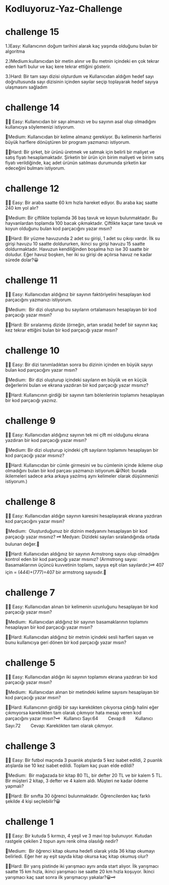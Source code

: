 # Kodluyoruz-Yaz-Challenge
# challenge 15
1.)Easy: Kullanıcının doğum tarihini alarak kaç yaşında olduğunu bulan bir algoritma

2.)Medium:kullanıcıdan bir metin alınır ve Bu metnin içindeki en çok tekrar eden harfi bulur ve kaç kere tekrar ettiğini gösterir.

3.)Hard: Bir tam sayı dizisi olşturdum ve  Kullanıcıdan aldığım hedef sayı doğrultusunda sayı dizisinin içinden sayılar seçip toplayarak hedef sayıya ulaşmasını sağladım

# challenge 14
🙌🏼 Easy: Kullanıcıdan bir sayı almanızı ve bu sayının asal olup olmadığını kullanıcıya söylemenizi istiyorum. 

🌟Medium: Kullanıcıdan bir kelime almanız gerekiyor. Bu kelimenin harflerini büyük harflere dönüştüren bir program yazmanızı istiyorum. 

💪🏻Hard: Bir şirket, bir ürünü üretmek ve satmak için belirli bir maliyet ve satış fiyatı hesaplamaktadır. Şirketin bir ürün için birim maliyeti ve birim satış fiyatı verildiğinde, kaç adet ürünün satılması durumunda şirketin kar edeceğini bulmanı istiyorum.

# challenge 12
🙌🏼 Easy: Bir araba saatte 60 km hızla hareket ediyor. Bu araba kaç saatte 240 km yol alır?

🌟Medium:  Bir çiftlikte toplamda 36 baş tavuk ve koyun bulunmaktadır. Bu hayvanlardan toplamda 100 bacak çıkmaktadır. Çiftlikte kaçar tane tavuk ve koyun olduğunu bulan kod parçacığını yazar mısın?

💪🏻Hard: Bir yüzme havuzunda 2 adet su girişi, 1 adet su çıkışı vardır. İlk su girişi havuzu 10 saatte doldururken, ikinci su girişi havuzu 15 saatte doldurmaktadır. Havuzun kendiliğinden boşalma hızı ise 30 saatte bir doludur. Eğer havuz boşken, her iki su girişi de açılırsa havuz ne kadar sürede dolar?😀

# challenge 11

🙌🏼 Easy: Kullanıcıdan aldığınız bir sayının faktöriyelini hesaplayan kod parçacığını yazmanızı istiyorum.

🌟Medium:  Bir dizi oluşturup bu sayıların ortalamasını hesaplayan bir kod parçacığı yazar mısın?

💪🏻Hard: Bir sıralanmış dizide (örneğin, artan sırada) hedef bir sayının kaç kez tekrar ettiğini bulan bir kod parçacığı yazar mısın?

# challenge 10 

🙌🏼 Easy: Bir dizi tanımladıktan sonra bu dizinin içinden en büyük sayıyı bulan kod parçacığını yazar mısın?

🌟Medium:  Bir dizi oluşturup içindeki sayıların en büyük ve en küçük değerlerini bulan ve ekrana yazdıran bir kod parçacığı yazar mısınız?

💪🏻Hard: Kullanıcının girdiği bir sayının tam bölenlerinin toplamını hesaplayan bir kod parçacığı yazınız.

# challenge 9

🙌🏼 Easy: Kullanıcıdan aldığınız sayının tek mi çift mi olduğunu ekrana yazdıran bir kod parçacığı yazar mısın?

🌟Medium: Bir dizi oluşturup içindeki çift sayıların toplamını hesaplayan bir kod parçacığı yazar mısınız?

💪🏻Hard: Kullanıcıdan bir cümle girmesini ve bu cümlenin içinde ikileme olup olmadığını bulan bir kod parçası yazmanızı istiyorum.😀(Not: burada ikilemeleri sadece arka arkaya yazılmış aynı kelimeler olarak düşünmenizi istiyorum.)

# challenge 8

🙌🏼 Easy: Kullanıcıdan aldığın sayının karesini hesaplayarak ekrana yazdıran kod parçacığını yazar mısın?

🌟Medium:  Oluşturduğunuz bir dizinin medyanını hesaplayan bir kod parçacığı yazar mısınız? 🗝️ Medyan: Dizideki sayıları sıralandığında ortada bulunan değer.🤗

💪🏻Hard: Kullanıcıdan aldığınız bir sayının Armstrong sayısı olup olmadığını kontrol eden bir kod parçacığı yazar mısınız? (Armstrong sayısı: Basamaklarının üçüncü kuvvetinin toplamı, sayıya eşit olan sayılardır.)🗝️ 407 için = (4*4*4)+(7*7*7)=407 bir armstrong sayısıdır.🤗

# challenge 7

🙌🏼 Easy: Kullanıcıdan alınan bir kelimenin uzunluğunu hesaplayan bir kod parçacığı yazar mısın?

🌟Medium:  Kullanıcıdan aldığınız bir sayının basamaklarının toplamını hesaplayan bir kod parçacığı yazar mısın?

💪🏻Hard: Kullanıcıdan aldığınız bir metnin içindeki sesli harfleri sayan ve bunu kullanıcıya geri dönen bir kod parçacığı yazar mısın?

# challenge 5

🙌🏼 Easy: Kullanıcıdan aldığın iki sayının toplamını ekrana yazdıran bir kod parçacığı yazar mısın?

🌟Medium:  Kullanıcıdan alınan bir metindeki kelime sayısını hesaplayan bir kod parçacığı yazar mısın?

💪🏻Hard: Kullanıcının girdiği bir sayı karekökten çıkıyorsa çıktığı halini eğer çıkmıyorsa karekökten tam olarak çıkmıyor hata mesajı veren kod parçacığını yazar mısın?🗝️   Kullanıcı Sayı:64	       Cevap:8	       Kullanıcı Sayı:72	       Cevap: Karekökten tam olarak çıkmıyor.

# challenge 3

🙌🏼 Easy: Bir futbol maçında 3 puanlık atışlarda 5 kez isabet edildi, 2 puanlık atışlarda ise 10 kez isabet edildi. Toplam kaç puan elde edildi?

🌟Medium:  Bir mağazada bir kitap 80 TL, bir defter 20 TL ve bir kalem 5 TL. Bir müşteri 2 kitap, 3 defter ve 4 kalem aldı. Müşteri ne kadar ödeme yapmalı?


💪🏻Hard: Bir sınıfta 30 öğrenci bulunmaktadır. Öğrencilerden kaç farklı şekilde 4 kişi seçilebilir?😀

# challenge 1

🙌🏼 Easy: Bir kutuda 5 kırmızı, 4 yeşil ve 3 mavi top bulunuyor. Kutudan rastgele çekilen 2 topun aynı renk olma olasılığı nedir?


🌟Medium:  Bir öğrenci kitap okuma hedefi olarak yılda 36 kitap okumayı belirledi. Eğer her ay eşit sayıda kitap okursa kaç kitap okumuş olur?


💪🏻Hard: Bir yarış pistinde iki yarışmacı aynı anda start alıyor. İlk yarışmacı saatte 15 km hızla, ikinci yarışmacı ise saatte 20 km hızla koşuyor. İkinci yarışmacı kaç saat sonra ilk yarışmacıyı yakalar?😀🗝️






